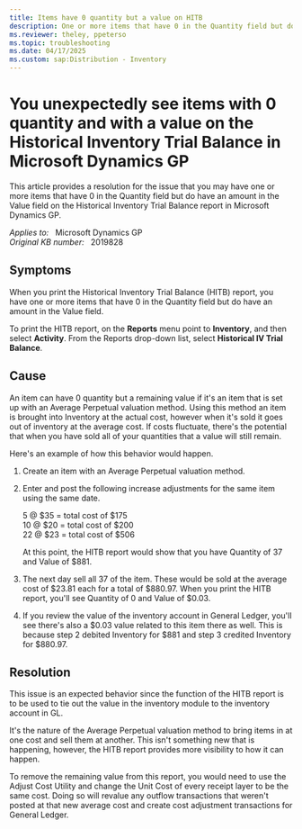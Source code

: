 ```yaml
---
title: Items have 0 quantity but a value on HITB
description: One or more items that have 0 in the Quantity field but do have an amount in the Value field on the Historical Inventory Trial Balance in Microsoft Dynamics GP.
ms.reviewer: theley, ppeterso
ms.topic: troubleshooting
ms.date: 04/17/2025
ms.custom: sap:Distribution - Inventory
---
```

# You unexpectedly see items with 0 quantity and with a value on the Historical Inventory Trial Balance in Microsoft Dynamics GP

This article provides a resolution for the issue that you may have one or more items that have 0 in the Quantity field but do have an amount in the Value field on the Historical Inventory Trial Balance report in Microsoft Dynamics GP.

_Applies to:_ &nbsp; Microsoft Dynamics GP  
_Original KB number:_ &nbsp; 2019828

## Symptoms

When you print the Historical Inventory Trial Balance (HITB) report, you have one or more items that have 0 in the Quantity field but do have an amount in the Value field.

To print the HITB report, on the **Reports** menu point to **Inventory**, and then select **Activity**. From the Reports drop-down list, select **Historical IV Trial Balance**.

## Cause

An item can have 0 quantity but a remaining value if it's an item that is set up with an Average Perpetual valuation method. Using this method an item is brought into Inventory at the actual cost, however when it's sold it goes out of inventory at the average cost. If costs fluctuate, there's the potential that when you have sold all of your quantities that a value will still remain.

Here's an example of how this behavior would happen.

1. Create an item with an Average Perpetual valuation method.
2. Enter and post the following increase adjustments for the same item using the same date.

    5 @ $35 = total cost of $175  
    10 @ $20 = total cost of $200  
    22 @ $23 = total cost of $506

    At this point, the HITB report would show that you have Quantity of 37 and Value of $881.

3. The next day sell all 37 of the item. These would be sold at the average cost of $23.81 each for a total of $880.97.
When you print the HITB report, you'll see Quantity of 0 and Value of $0.03.

4. If you review the value of the inventory account in General Ledger, you'll see there's also a $0.03 value related to this item there as well. This is because step 2 debited Inventory for $881 and step 3 credited Inventory for $880.97.

## Resolution

This issue is an expected behavior since the function of the HITB report is to be used to tie out the value in the inventory module to the inventory account in GL.

It's the nature of the Average Perpetual valuation method to bring items in at one cost and sell them at another. This isn't something new that is happening, however, the HITB report provides more visibility to how it can happen.

To remove the remaining value from this report, you would need to use the Adjust Cost Utility and change the Unit Cost of every receipt layer to be the same cost. Doing so will revalue any outflow transactions that weren't posted at that new average cost and create cost adjustment transactions for General Ledger.
